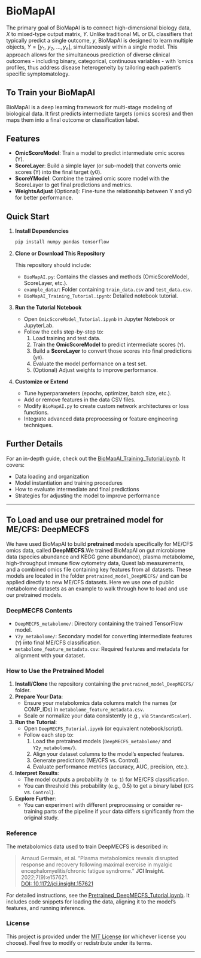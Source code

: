# BioMapAI
The primary goal of BioMapAI is to connect high-dimensional biology data, $X$ to mixed-type output matrix, $Y$. Unlike traditional ML or DL classifiers that typically predict a single outcome, $y$, BioMapAI is designed to learn multiple objects, $Y=\left[y_1,\ y_2,\ \ldots,y_n\right]$, simultaneously within a single model. This approach allows for the simultaneous prediction of diverse clinical outcomes - including binary, categorical, continuous variables - with ‘omics profiles, thus address disease heterogeneity by tailoring each patient’s specific symptomatology.

## To Train your BioMapAI

BioMapAI is a deep learning framework for multi-stage modeling of biological data. It first predicts intermediate targets (omics scores) and then maps them into a final outcome or classification label.

## Features

- **OmicScoreModel**: Train a model to predict intermediate omic scores (Y).  
- **ScoreLayer**: Build a simple layer (or sub-model) that converts omic scores (Y) into the final target (y0).  
- **ScoreYModel**: Combine the trained omic score model with the ScoreLayer to get final predictions and metrics.  
- **WeightsAdjust** (Optional): Fine-tune the relationship between Y and y0 for better performance.

## Quick Start

1. **Install Dependencies**  
   ```bash
   pip install numpy pandas tensorflow
   ```

2. **Clone or Download This Repository**

   This repository should include:
   - `BioMapAI.py`: Contains the classes and methods (OmicScoreModel, ScoreLayer, etc.).
   - `example_data/`: Folder containing `train_data.csv` and `test_data.csv`.
   - `BioMapAI_Training_Tutorial.ipynb`: Detailed notebook tutorial.

3. **Run the Tutorial Notebook**

   - Open `OmicScoreModel_Tutorial.ipynb` in Jupyter Notebook or JupyterLab.
   - Follow the cells step-by-step to:
     1. Load training and test data.
     2. Train the **OmicScoreModel** to predict intermediate scores (`Y`).
     3. Build a **ScoreLayer** to convert those scores into final predictions (`y0`).
     4. Evaluate the model performance on a test set.
     5. (Optional) Adjust weights to improve performance.

4. **Customize or Extend**

   - Tune hyperparameters (epochs, optimizer, batch size, etc.).
   - Add or remove features in the data CSV files.
   - Modify `BioMapAI.py` to create custom network architectures or loss functions.
   - Integrate advanced data preprocessing or feature engineering techniques.

## Further Details

For an in-depth guide, check out the [BioMapAI_Training_Tutorial.ipynb](BioMapAI_Training_Tutorial.ipynb). It covers:

- Data loading and organization  
- Model instantiation and training procedures  
- How to evaluate intermediate and final predictions  
- Strategies for adjusting the model to improve performance  

---


## To Load and use our pretrained model for ME/CFS: DeepMECFS


We have used BioMapAI to build **pretrained** models specifically for ME/CFS omics data, called **DeepMECFS**.We trained BioMapAI on gut microbiome data (species abundance and KEGG gene abundance), plasma metabolome, high-throughput immune flow cytometry data, Quest lab measurements, and a combined omics file containing key features from all datasets. These models are located in the folder `pretrained_model_DeepMECFS/` and can be applied directly to new ME/CFS datasets. Here we use one of public metabolome datasets as an example to walk through how to load and use our pretrained models.

### DeepMECFS Contents

- `DeepMECFS_metabolome/`: Directory containing the trained TensorFlow model.
- `Y2y_metabolome/`: Secondary model for converting intermediate features (`Y`) into final ME/CFS classification.
- `metabolome_feature_metadata.csv`: Required features and metadata for alignment with your dataset.

### How to Use the Pretrained Model

1. **Install/Clone** the repository containing the `pretrained_model_DeepMECFS/` folder.
2. **Prepare Your Data**:
   - Ensure your metabolomics data columns match the names (or COMP_IDs) in `metabolome_feature_metadata.csv`.
   - Scale or normalize your data consistently (e.g., via `StandardScaler`).
3. **Run the Tutorial**:
   - Open `DeepMECFS_Tutorial.ipynb` (or equivalent notebook/script).
   - Follow each step to:
     1. Load the pretrained models (`DeepMECFS_metabolome/` and `Y2y_metabolome/`).
     2. Align your dataset columns to the model’s expected features.
     3. Generate predictions (ME/CFS vs. Control).
     4. Evaluate performance metrics (accuracy, AUC, precision, etc.).
4. **Interpret Results**:
   - The model outputs a probability (`0 to 1`) for ME/CFS classification.
   - You can threshold this probability (e.g., 0.5) to get a binary label (`CFS` vs. `Control`).
5. **Explore Further**:
   - You can experiment with different preprocessing or consider re-training parts of the pipeline if your data differs significantly from the original study.

### Reference

The metabolomics data used to train DeepMECFS is described in:
> Arnaud Germain, et al. “Plasma metabolomics reveals disrupted response and recovery following maximal exercise in myalgic encephalomyelitis/chronic fatigue syndrome.” **JCI Insight**. 2022;7(9):e157621.  
> [DOI: 10.1172/jci.insight.157621](https://doi.org/10.1172/jci.insight.157621)

For detailed instructions, see the [Pretrained_DeepMECFS_Tutorial.ipynb](Pretrained_DeepMECFS_Tutorial.ipynb). It includes code snippets for loading the data, aligning it to the model’s features, and running inference.


### License

This project is provided under the [MIT License](./LICENSE) (or whichever license you choose). Feel free to modify or redistribute under its terms.

---
